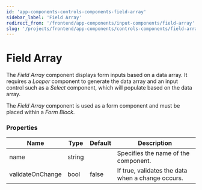 ```yaml
---
id: 'app-components-controls-components-field-array'
sidebar_label: 'Field Array'
redirect_from: '/frontend/app-components/input-components/field-array'
slug: '/projects/frontend/app-components/controls-components/field-array'
---
```


# Field Array

The _Field Array_ component displays form inputs based on a data array. It requires a _Looper_ component to generate the data array and an input control such as a _Select_ component, which will populate based on the data array.

The _Field Array_ component is used as a form component and must be placed within a _Form Block_.

### Properties

<table>
<thead>
<tr><th>Name</th><th>Type</th><th>Default</th><th>Description</th></tr>
</thead>
<tbody>
<tr><td>name</td><td>string</td><td></td><td>Specifies the name of the component.</td></tr>
<tr><td>validateOnChange</td><td>bool</td><td>false</td><td>If true, validates the data when a change occurs.</td></tr>
</tbody>
</table>
